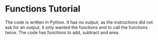 # Functions Tutorial
The code is written in Python. It has no output, as the instructions did not ask for an output, it only wanted the functions and to call the functions twice. The code has functions to add, subtract and area. 

